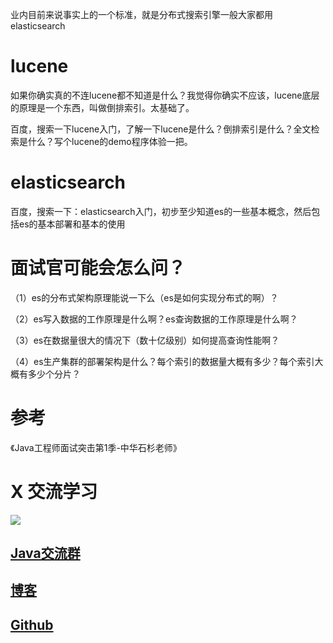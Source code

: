 业内目前来说事实上的一个标准，就是分布式搜索引擎一般大家都用elasticsearch


# lucene
如果你确实真的不连lucene都不知道是什么？我觉得你确实不应该，lucene底层的原理是一个东西，叫做倒排索引。太基础了。

百度，搜索一下lucene入门，了解一下lucene是什么？倒排索引是什么？全文检索是什么？写个lucene的demo程序体验一把。

# elasticsearch

百度，搜索一下：elasticsearch入门，初步至少知道es的一些基本概念，然后包括es的基本部署和基本的使用


# 面试官可能会怎么问？

（1）es的分布式架构原理能说一下么（es是如何实现分布式的啊）？

（2）es写入数据的工作原理是什么啊？es查询数据的工作原理是什么啊？

（3）es在数据量很大的情况下（数十亿级别）如何提高查询性能啊？

（4）es生产集群的部署架构是什么？每个索引的数据量大概有多少？每个索引大概有多少个分片？

# 参考
《Java工程师面试突击第1季-中华石杉老师》


# X 交流学习
![](https://upload-images.jianshu.io/upload_images/16782311-8d7acde57fdce062.png?imageMogr2/auto-orient/strip%7CimageView2/2/w/1240)
## [Java交流群](https://jq.qq.com/?_wv=1027&k=5UB4P1T)
## [博客](http://www.shishusheng.com)
## [Github](https://github.com/Wasabi1234)